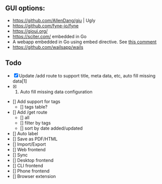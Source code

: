 ## GUI options:

- https://github.com/AllenDang/giu | Ugly
- https://github.com/fyne-io/fyne 
- https://gioui.org/
- https://sciter.com/ embedded in Go
- A webapp embedded in Go using embed directive. See [this comment](https://www.reddit.com/r/golang/comments/lmvut7/comment/gnz8kct/)
- https://github.com/wailsapp/wails


## Todo

- [x] Update /add route to support title, meta data, etc, auto fill missing data[1]
- [x] 1) Auto fill missing data configuration
- [] Add support for tags
	- [] tags table?
- [] Add /get route
	- [] all 
	- [] filter by tags
	- [] sort by date added/updated
- [] Auto label
- [] Save as PDF/HTML
- [] Import/Export
- [] Web frontend
- [] Sync
- [] Desktop frontend
- [] CLI frontend
- [] Phone frontend
- [] Browser extension
	